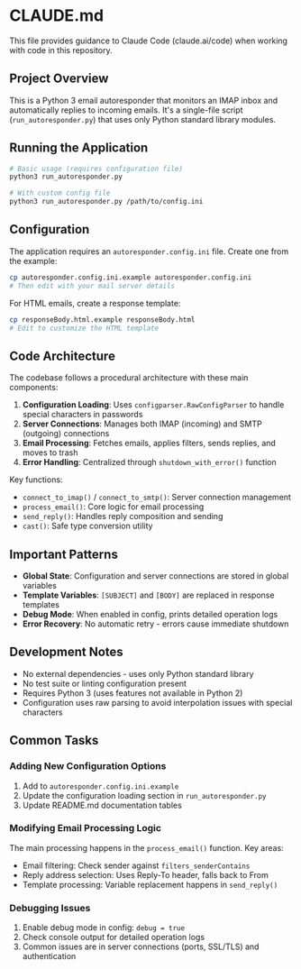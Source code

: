 # CLAUDE.md

This file provides guidance to Claude Code (claude.ai/code) when working with code in this repository.

## Project Overview

This is a Python 3 email autoresponder that monitors an IMAP inbox and automatically replies to incoming emails. It's a single-file script (`run_autoresponder.py`) that uses only Python standard library modules.

## Running the Application

```bash
# Basic usage (requires configuration file)
python3 run_autoresponder.py

# With custom config file
python3 run_autoresponder.py /path/to/config.ini
```

## Configuration

The application requires an `autoresponder.config.ini` file. Create one from the example:
```bash
cp autoresponder.config.ini.example autoresponder.config.ini
# Then edit with your mail server details
```

For HTML emails, create a response template:
```bash
cp responseBody.html.example responseBody.html
# Edit to customize the HTML template
```

## Code Architecture

The codebase follows a procedural architecture with these main components:

1. **Configuration Loading**: Uses `configparser.RawConfigParser` to handle special characters in passwords
2. **Server Connections**: Manages both IMAP (incoming) and SMTP (outgoing) connections
3. **Email Processing**: Fetches emails, applies filters, sends replies, and moves to trash
4. **Error Handling**: Centralized through `shutdown_with_error()` function

Key functions:
- `connect_to_imap()` / `connect_to_smtp()`: Server connection management
- `process_email()`: Core logic for email processing
- `send_reply()`: Handles reply composition and sending
- `cast()`: Safe type conversion utility

## Important Patterns

- **Global State**: Configuration and server connections are stored in global variables
- **Template Variables**: `[SUBJECT]` and `[BODY]` are replaced in response templates
- **Debug Mode**: When enabled in config, prints detailed operation logs
- **Error Recovery**: No automatic retry - errors cause immediate shutdown

## Development Notes

- No external dependencies - uses only Python standard library
- No test suite or linting configuration present
- Requires Python 3 (uses features not available in Python 2)
- Configuration uses raw parsing to avoid interpolation issues with special characters

## Common Tasks

### Adding New Configuration Options
1. Add to `autoresponder.config.ini.example`
2. Update the configuration loading section in `run_autoresponder.py`
3. Update README.md documentation tables

### Modifying Email Processing Logic
The main processing happens in the `process_email()` function. Key areas:
- Email filtering: Check sender against `filters_senderContains`
- Reply address selection: Uses Reply-To header, falls back to From
- Template processing: Variable replacement happens in `send_reply()`

### Debugging Issues
1. Enable debug mode in config: `debug = true`
2. Check console output for detailed operation logs
3. Common issues are in server connections (ports, SSL/TLS) and authentication
